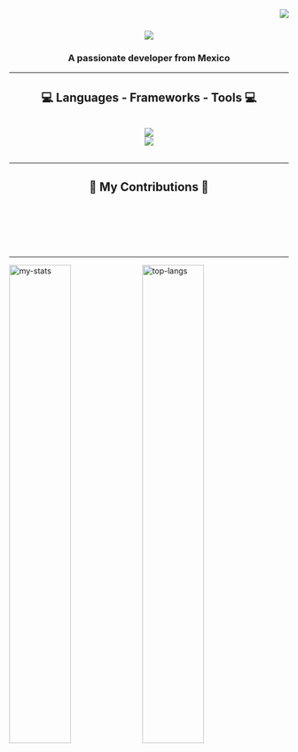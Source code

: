 <img align="right" src="https://visitor-badge.laobi.icu/badge?page_id=NinYuri.NinYuri" />

<h1 align="center">
    <img src="https://readme-typing-svg.herokuapp.com/?font=Righteous&size=35&center=true&vCenter=true&width=500&height=70&duration=7000&lines=🌟+Hello,+I'm+Yuriana+Ibarra+🌟;" />
</h1>

<h3 align="center">A passionate developer from Mexico</h3>

<hr/>

<h2 align="center">💻 Languages - Frameworks - Tools 💻</h2>
<br/>
<div align="center">
    <img src="https://skillicons.dev/icons?i=vscode,atom,eclipse,github,git,figma,arduino,docker,azure" />
    <br/>
    <img src="https://skillicons.dev/icons?i=java,javascript,html,css,mongodb,mysql" />
</div>

<br/>
<hr/>

<div align="center">
  <h2>🐍 My Contributions 🐍</h2>
  <br>

  
  <br/><br/><br/>
</div>

<hr/>

<img alt="my-stats" align="left" width="47%" src="https://github-readme-stats.vercel.app/api?username=NinYuri&show_icons=true"/>
<img alt="top-langs" align="left" width="47%" src="https://github-readme-stats.vercel.app/api/top-langs/?username=NinYuri&layout=donut"/>

